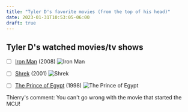 ```yaml
---
title: "Tyler D's favorite movies (from the top of his head)"
date: 2023-01-31T10:53:05-06:00
draft: true
---
```


## Tyler D's watched movies/tv shows


- [ ] [Iron Man](https://www.imdb.com/title/tt0371746/) (2008)
![Iron Man](https://www.themoviedb.org/t/p/w1280/78lPtwv72eTNqFW9COBYI0dWDJa.jpg)
- [ ] [Shrek](https://www.google.com/search?q=shrek&oq=shrek&aqs=chrome..69i57j0i271l2.1514j0j1&sourceid=chrome&ie=UTF-8#imgrc=JU6BpGs6RKaKdM%253A) (2001)
![Shrek](https://www.themoviedb.org/t/p/w1280/o04jZs5SXhbvhqO4981W7KJXOWZ.jpg)
- [ ] [The Prince of Egypt](https://www.imdb.com/title/tt0068646/) (1998)
![The Prince of Egypt](https://www.themoviedb.org/t/p/w1280/2xUjYwL6Ol7TLJPPKs7sYW5PWLX.jpg)


Thierry's comment: You can't go wrong with the movie that started the MCU!